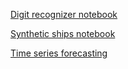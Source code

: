 [Digit recognizer notebook](http://nbviewer.jupyter.org/github/FallenApart/temp-for-interview/blob/master/digit-recognizer.ipynb)

[Synthetic ships notebook](http://nbviewer.jupyter.org/github/FallenApart/temp-for-interview/blob/master/synthetic-ships.ipynb)

[Time series forecasting](http://nbviewer.jupyter.org/github/FallenApart/temp-for-interview/blob/master/time-series-forecasting.ipynb)
